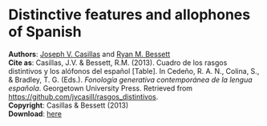 Distinctive features and allophones of Spanish
==============================================

**Authors**: [Joseph V. Casillas](www.jvcasillas.com) and [Ryan M. Bessett](http://ryanmbessett.weebly.com)  
**Cite as**: Casillas, J.V. & Bessett, R.M. (2013). Cuadro de los rasgos distintivos y los alófonos del español [Table]. In Cedeño, R. A. N., Colina, S., & Bradley, T. G. (Eds.). *Fonología generativa contemporánea de la lengua española*. Georgetown University Press. Retrieved from https://github.com/jvcasill/rasgos_distintivos.  
**Copyright**: Casillas & Bessett (2013)  
**Download**: [here](https://github.com/jvcasill/rasgos_distintivos/raw/master/rasgos_distintivos.pdf)

